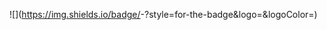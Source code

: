 ![<Badge Name>](https://img.shields.io/badge/<Badge Text>-<Background Color>?style=for-the-badge&logo=<Icon Name>&logoColor=<Logo Color>)
